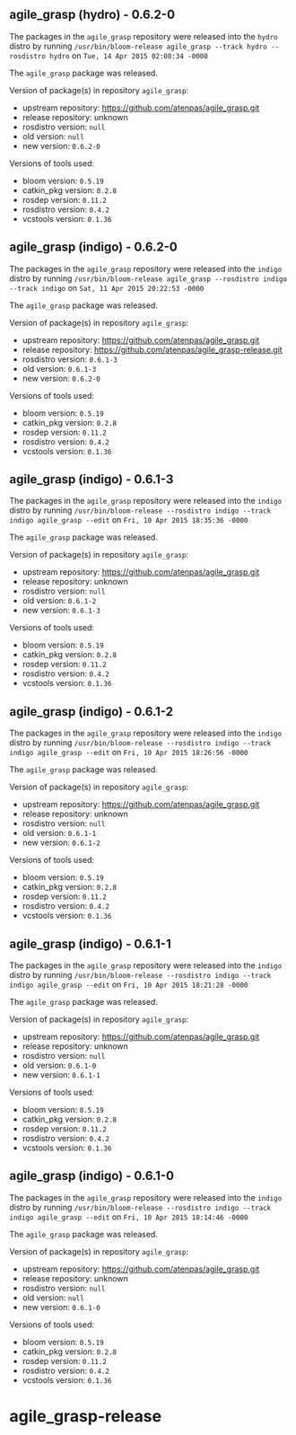 ## agile_grasp (hydro) - 0.6.2-0

The packages in the `agile_grasp` repository were released into the `hydro` distro by running `/usr/bin/bloom-release agile_grasp --track hydro --rosdistro hydro` on `Tue, 14 Apr 2015 02:08:34 -0000`

The `agile_grasp` package was released.

Version of package(s) in repository `agile_grasp`:
- upstream repository: https://github.com/atenpas/agile_grasp.git
- release repository: unknown
- rosdistro version: `null`
- old version: `null`
- new version: `0.6.2-0`

Versions of tools used:
- bloom version: `0.5.19`
- catkin_pkg version: `0.2.8`
- rosdep version: `0.11.2`
- rosdistro version: `0.4.2`
- vcstools version: `0.1.36`


## agile_grasp (indigo) - 0.6.2-0

The packages in the `agile_grasp` repository were released into the `indigo` distro by running `/usr/bin/bloom-release agile_grasp --rosdistro indigo --track indigo` on `Sat, 11 Apr 2015 20:22:53 -0000`

The `agile_grasp` package was released.

Version of package(s) in repository `agile_grasp`:
- upstream repository: https://github.com/atenpas/agile_grasp.git
- release repository: https://github.com/atenpas/agile_grasp-release.git
- rosdistro version: `0.6.1-3`
- old version: `0.6.1-3`
- new version: `0.6.2-0`

Versions of tools used:
- bloom version: `0.5.19`
- catkin_pkg version: `0.2.8`
- rosdep version: `0.11.2`
- rosdistro version: `0.4.2`
- vcstools version: `0.1.36`


## agile_grasp (indigo) - 0.6.1-3

The packages in the `agile_grasp` repository were released into the `indigo` distro by running `/usr/bin/bloom-release --rosdistro indigo --track indigo agile_grasp --edit` on `Fri, 10 Apr 2015 18:35:36 -0000`

The `agile_grasp` package was released.

Version of package(s) in repository `agile_grasp`:
- upstream repository: https://github.com/atenpas/agile_grasp.git
- release repository: unknown
- rosdistro version: `null`
- old version: `0.6.1-2`
- new version: `0.6.1-3`

Versions of tools used:
- bloom version: `0.5.19`
- catkin_pkg version: `0.2.8`
- rosdep version: `0.11.2`
- rosdistro version: `0.4.2`
- vcstools version: `0.1.36`


## agile_grasp (indigo) - 0.6.1-2

The packages in the `agile_grasp` repository were released into the `indigo` distro by running `/usr/bin/bloom-release --rosdistro indigo --track indigo agile_grasp --edit` on `Fri, 10 Apr 2015 18:26:56 -0000`

The `agile_grasp` package was released.

Version of package(s) in repository `agile_grasp`:
- upstream repository: https://github.com/atenpas/agile_grasp.git
- release repository: unknown
- rosdistro version: `null`
- old version: `0.6.1-1`
- new version: `0.6.1-2`

Versions of tools used:
- bloom version: `0.5.19`
- catkin_pkg version: `0.2.8`
- rosdep version: `0.11.2`
- rosdistro version: `0.4.2`
- vcstools version: `0.1.36`


## agile_grasp (indigo) - 0.6.1-1

The packages in the `agile_grasp` repository were released into the `indigo` distro by running `/usr/bin/bloom-release --rosdistro indigo --track indigo agile_grasp --edit` on `Fri, 10 Apr 2015 18:21:28 -0000`

The `agile_grasp` package was released.

Version of package(s) in repository `agile_grasp`:
- upstream repository: https://github.com/atenpas/agile_grasp.git
- release repository: unknown
- rosdistro version: `null`
- old version: `0.6.1-0`
- new version: `0.6.1-1`

Versions of tools used:
- bloom version: `0.5.19`
- catkin_pkg version: `0.2.8`
- rosdep version: `0.11.2`
- rosdistro version: `0.4.2`
- vcstools version: `0.1.36`


## agile_grasp (indigo) - 0.6.1-0

The packages in the `agile_grasp` repository were released into the `indigo` distro by running `/usr/bin/bloom-release --rosdistro indigo --track indigo agile_grasp --edit` on `Fri, 10 Apr 2015 18:14:46 -0000`

The `agile_grasp` package was released.

Version of package(s) in repository `agile_grasp`:
- upstream repository: https://github.com/atenpas/agile_grasp.git
- release repository: unknown
- rosdistro version: `null`
- old version: `null`
- new version: `0.6.1-0`

Versions of tools used:
- bloom version: `0.5.19`
- catkin_pkg version: `0.2.8`
- rosdep version: `0.11.2`
- rosdistro version: `0.4.2`
- vcstools version: `0.1.36`


# agile_grasp-release
